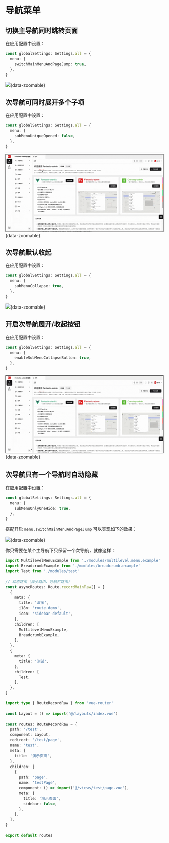 # 导航菜单

## 切换主导航同时跳转页面

在应用配置中设置：

```ts {2-4}
const globalSettings: Settings.all = {
  menu: {
    switchMainMenuAndPageJump: true,
  },
}
```

![](/menu-switchmainmenuandpagejump.gif){data-zoomable}

## 次导航可同时展开多个子项

在应用配置中设置：

```ts {2-4}
const globalSettings: Settings.all = {
  menu: {
    subMenuUniqueOpened: false,
  },
}
```

![](/menu-submenuuniqueopened.gif){data-zoomable}

## 次导航默认收起

在应用配置中设置：

```ts {2-4}
const globalSettings: Settings.all = {
  menu: {
    subMenuCollapse: true,
  },
}
```

![](/menu-submenucollapse.gif){data-zoomable}

## 开启次导航展开/收起按钮

在应用配置中设置：

```ts {2-4}
const globalSettings: Settings.all = {
  menu: {
    enableSubMenuCollapseButton: true,
  },
}
```

![](/menu-enablesubmenucollapsebutton.gif){data-zoomable}

## 次导航只有一个导航时自动隐藏 <sup class="pro-badge" />

在应用配置中设置：

```ts {2-4}
const globalSettings: Settings.all = {
  menu: {
    subMenuOnlyOneHide: true,
  },
}
```

搭配开启 `menu.switchMainMenuAndPageJump` 可以实现如下的效果：

![](/menu-submenuonlyonehide.gif){data-zoomable}

你只需要在某个主导航下只保留一个次导航，就像这样：

```ts {3,18-26}
import MultilevelMenuExample from './modules/multilevel.menu.example'
import BreadcrumbExample from './modules/breadcrumb.example'
import Test from './modules/test'

// 动态路由（异步路由、导航栏路由）
const asyncRoutes: Route.recordMainRaw[] = [
  {
    meta: {
      title: '演示',
      i18n: 'route.demo',
      icon: 'sidebar-default',
    },
    children: [
      MultilevelMenuExample,
      BreadcrumbExample,
    ],
  },
  {
    meta: {
      title: '测试',
    },
    children: [
      Test,
    ],
  },
]
```

```ts
import type { RouteRecordRaw } from 'vue-router'

const Layout = () => import('@/layouts/index.vue')

const routes: RouteRecordRaw = {
  path: '/test',
  component: Layout,
  redirect: '/test/page',
  name: 'test',
  meta: {
    title: '演示页面',
  },
  children: [
    {
      path: 'page',
      name: 'testPage',
      component: () => import('@/views/test/page.vue'),
      meta: {
        title: '演示页面',
        sidebar: false,
      },
    },
  ],
}

export default routes
```